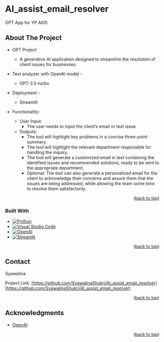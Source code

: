 <a name="readme-top"></a>
# AI_assist_email_resolver
 GPT App for YP AI05

<!-- ABOUT THE PROJECT -->
## About The Project


* GPT Project
   * A generative AI application designed to streamline the resolution of client issues for businesses.
     
* Text analyzer with OpenAI model -
    * GPT-3.5-turbo

* Deployment -
    * Streamlit

* Functionality-
    * User Input:
       * The user needs to input the client’s email or text issue
    * Outputs:
       * The tool will highlight key problems in a concise three-point summary. 
       * The tool will highlight the relevant department responsible for handling the inquiry.
       * The tool will generate a customized email in text containing the identified issues and recommended solutions, ready to be sent to the appropriate department. 
       * Optional: The tool can also generate a personalized email for the client to acknowledge their concerns and assure them that the issues are being addressed, while allowing the team some time to resolve them      satisfactorily.


<p align="right">(<a href="#readme-top">back to top</a>)</p>



### Built With

* [![Python](https://img.shields.io/badge/Python-3.8%2B-blue)](https://www.python.org/)
* [![Visual Studio Code](https://img.shields.io/badge/Visual%20Studio%20Code-Latest-blue)](https://code.visualstudio.com/)
* [![OpenAI](https://img.shields.io/badge/OpenAI-GPT-3.5.-turbo-blue)](https://openai.com/)
* [![Streamlit](https://img.shields.io/badge/Streamlit-Latest-blue)](https://streamlit.io/)


<p align="right">(<a href="#readme-top">back to top</a>)</p>


<!-- CONTACT -->
## Contact

Syawalina

Project Link: [https://github.com/SyawalinaShukri/AI_assist_email_resolver](https://github.com/SyawalinaShukri/AI_assist_email_resolver)

<p align="right">(<a href="#readme-top">back to top</a>)</p>



<!-- ACKNOWLEDGMENTS -->
## Acknowledgments

* [OpenAI](https://platform.openai.com/overview)


<p align="right">(<a href="#readme-top">back to top</a>)</p>

 
